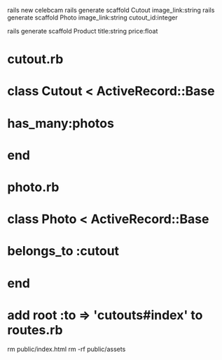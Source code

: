 rails new celebcam
rails generate scaffold Cutout image_link:string
rails generate scaffold Photo image_link:string cutout_id:integer

rails generate scaffold Product title:string price:float


# cutout.rb
# class Cutout < ActiveRecord::Base
# 	has_many:photos
# end

# photo.rb
# class Photo < ActiveRecord::Base
# 	belongs_to :cutout
# end

# add root :to => 'cutouts#index' to routes.rb
rm public/index.html
rm -rf public/assets